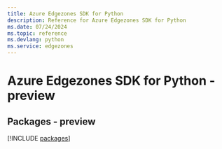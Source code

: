 ```yaml
---
title: Azure Edgezones SDK for Python
description: Reference for Azure Edgezones SDK for Python
ms.date: 07/24/2024
ms.topic: reference
ms.devlang: python
ms.service: edgezones
---
```

# Azure Edgezones SDK for Python - preview
## Packages - preview
[!INCLUDE [packages](edgezones-index.md)]